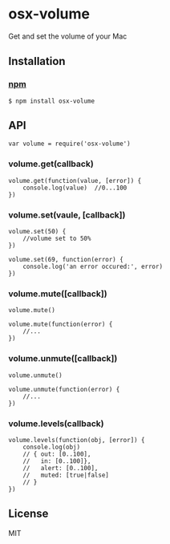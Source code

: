 # osx-volume

Get and set the volume of your Mac

## Installation
### [npm](http://npmjs.org)

    $ npm install osx-volume

## API
    var volume = require('osx-volume')

### volume.get(callback)
    volume.get(function(value, [error]) {
        console.log(value)  //0...100
    })

### volume.set(vaule, [callback])
    volume.set(50) {
        //volume set to 50%
    })

    volume.set(69, function(error) {
        console.log('an error occured:', error)
    })

### volume.mute([callback])
    volume.mute()

    volume.mute(function(error) {
        //...
    })

### volume.unmute([callback])
    volume.unmute()

    volume.unmute(function(error) {
        //...
    })

### volume.levels(callback)
    volume.levels(function(obj, [error]) {
        console.log(obj)
        // { out: [0..100],
        //   in: [0..100]},
        //   alert: [0..100],
        //   muted: [true|false]
        // }
    })

## License

MIT
